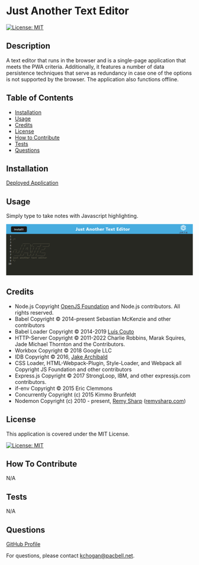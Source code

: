 
# Just Another Text Editor

[![License: MIT](https://img.shields.io/badge/License-MIT-yellow.svg)](https://opensource.org/licenses/MIT)

## Description
A text editor that runs in the browser and is a single-page application that meets the PWA criteria. Additionally, it features a number of data persistence techniques that serve as redundancy in case one of the options is not supported by the browser. The application also functions offline.  

## Table of Contents

- [Installation](#installation)
- [Usage](#usage)
- [Credits](#credits)
- [License](#license)
- [How to Contribute](#guidelines)
- [Tests](#tests)
- [Questions](#questions)

## Installation

[Deployed Application](https://text-editor-db4t.onrender.com/)

## Usage

Simply type to take notes with Javascript highlighting.

![alt Screenshot of the Just Another Text Editor](./assets/screenshot.png)


## Credits

* Node.js Copyright [OpenJS Foundation](https://openjsf.org/) and Node.js contributors. All rights reserved. 
* Babel Copyright © 2014-present Sebastian McKenzie and other contributors
* Babel Loader Copyright © 2014-2019 [Luís Couto](mailto:hello@luiscouto.pt)
* HTTP-Server Copyright © 2011-2022 Charlie Robbins, Marak Squires, Jade Michael Thornton and the Contributors.
* Workbox Copyright © 2018 Google LLC
* IDB Copyright © 2016, [Jake Archibald](mailto:jaffathecake@gmail.com)
* CSS Loader, HTML-Webpack-Plugin, Style-Loader, and Webpack all Copyright JS Foundation and other contributors
* Express.js Copyright © 2017 StrongLoop, IBM, and other expressjs.com contributors.
* if-env Copyright © 2015 Eric Clemmons
* Concurrently Copyright (c) 2015 Kimmo Brunfeldt
* Nodemon Copyright (c) 2010 - present, [Remy Sharp](mailto:<remy@remysharp.com>) ([remysharp.com](https://remysharp.com))

## License

This application is covered under the MIT License.

[![License: MIT](https://img.shields.io/badge/License-MIT-yellow.svg)](https://opensource.org/licenses/MIT)

<a id="guidelines"></a>
## How To Contribute

N/A

## Tests

N/A

## Questions

[GitHub Profile](https://github.com/kevinchogan)

For questions, please contact kchogan@pacbell.net.
